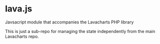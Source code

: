 # lava.js
Javsacript module that accompanies the Lavacharts PHP library

This is just a sub-repo for managing the state independently from the main Lavacharts repo.
